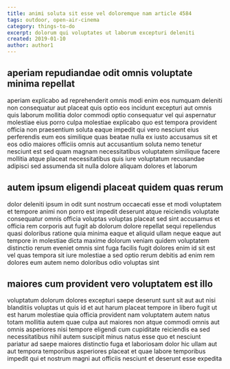 ```yaml
---
title: animi soluta sit esse vel doloremque nam article 4584
tags: outdoor, open-air-cinema
category: things-to-do
excerpt: dolorum qui voluptates ut laborum excepturi deleniti
created: 2019-01-10
author: author1
---
```


## aperiam repudiandae odit omnis voluptate minima repellat

aperiam explicabo ad reprehenderit omnis modi enim eos numquam deleniti non consequatur aut placeat quis optio eos incidunt excepturi aut omnis quis laborum mollitia dolor commodi optio consequatur vel qui aspernatur molestiae eius porro culpa molestiae explicabo quo est tempora provident officia non praesentium soluta eaque impedit qui vero nesciunt eius perferendis eum eos similique quas beatae nulla ex iusto accusamus sit et eos odio maiores officiis omnis aut accusantium soluta nemo tenetur nesciunt est sed quam magnam necessitatibus voluptatem similique facere mollitia atque placeat necessitatibus quis iure voluptatum recusandae adipisci sed assumenda sit nulla dolore aliquam dolores et laborum

## autem ipsum eligendi placeat quidem quas rerum

dolor deleniti ipsum in odit sunt nostrum occaecati esse et modi voluptatem et tempore animi non porro est impedit deserunt atque reiciendis voluptate consequatur omnis officia voluptas voluptas placeat sed sint accusamus et officia rem corporis aut fugit ab dolorum dolore repellat sequi repellendus quasi doloribus ratione quia minima eaque et aliquid ullam neque eaque aut tempore in molestiae dicta maxime dolorum veniam quidem voluptatem distinctio rerum eveniet omnis sint fuga facilis fugit dolores enim id sit est vel quas tempora sit iure molestiae a sed optio rerum debitis ad enim rem dolores eum autem nemo doloribus odio voluptas sint

## maiores cum provident vero voluptatem est illo

voluptatum dolorum dolores excepturi saepe deserunt sunt sit aut aut nisi blanditiis voluptas ut quis id et aut harum placeat tempore in libero fugit ut est harum molestiae quia officia provident nam voluptatem autem natus totam mollitia autem quae culpa aut maiores non atque commodi omnis aut omnis asperiores nisi tempore eligendi cum cupiditate reiciendis ea sed necessitatibus nihil autem suscipit minus natus esse quo et nesciunt pariatur ad saepe maiores distinctio fuga et laboriosam dolor hic ullam aut aut tempora temporibus asperiores placeat et quae labore temporibus impedit qui et nostrum magni aut officiis nesciunt et deserunt esse expedita
